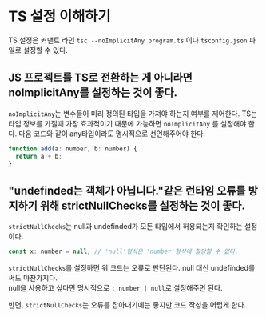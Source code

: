# TS 설정 이해하기

TS 설정은 커맨트 라인 `tsc --noImplicitAny program.ts`
이나 `tsconfig.json` 파일로 설정할 수 있다.

## JS 프로젝트를 TS로 전환하는 게 아니라면 noImplicitAny를 설정하는 것이 좋다.

`noImplicitAny`는 변수들이 미리 정의된 타입을 가져야 하는지 여부를 제어한다. TS는 타입 정보를 가질때 가장 효과적이기 때문에 가능하면 `noImplicitAny` 를 설정해야 한다. 다음 코드와 같이 any타입이라도 명시적으로 선언해주어야 한다.

```js
function add(a: number, b: number) {
  return a + b;
}
```

## "undefinded는 객체가 아닙니다."같은 런타임 오류를 방지하기 위해 strictNullChecks를 설정하는 것이 좋다.

`strictNullChecks`는 null과 undefinded가 모든 타입에서 허용되는지 확인하는 설정이다.

```js
const x: number = null; // 'null'형식은 'number'형식에 할당할 수 없다.
```

`strictNullChecks`를 설정하면 위 코드는 오류로 판단된다. null 대신 undefinded를 써도 마찬가지다.  
null을 사용하고 싶다면 명시적으로 `: number | null`로 설정해주면 된다.

반면, `strictNullChecks`는 오류를 잡아내기에는 좋지만 코드 작성을 어렵게 한다.
